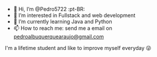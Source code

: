 - 👋 Hi, I’m @Pedro5722 :pt-BR:
- 👀 I’m interested in Fullstack and web development
- 🌱 I’m currently learning Java and Python
- 📫 How to reach me: send me a email on pedroalbuquerquearaujo@gmail.com

I'm a lifetime student and like to improve myself everyday 😜
